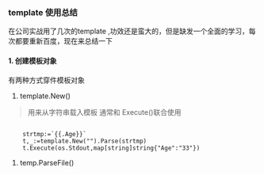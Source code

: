 ### template 使用总结
在公司实战用了几次的template ,功效还是蛮大的，但是缺发一个全面的学习，每次都要重新百度，现在来总结一下

#### 1. 创建模板对象
有两种方式穿件模板对象
1. template.New()
> 用来从字符串载入模板
> 通常和 Execute()联合使用

```

	strtmp:=`{{.Age}}`
	t,_:=template.New("").Parse(strtmp)
	t.Execute(os.Stdout,map[string]string{"Age":"33"})

```




1. temp.ParseFile()

